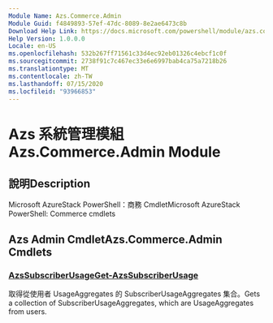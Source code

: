 ```yaml
---
Module Name: Azs.Commerce.Admin
Module Guid: f4849893-57ef-47dc-8089-8e2ae6473c8b
Download Help Link: https://docs.microsoft.com/powershell/module/azs.commerce.admin
Help Version: 1.0.0.0
Locale: en-US
ms.openlocfilehash: 532b267ff71561c33d4ec92eb01326c4ebcf1c0f
ms.sourcegitcommit: 2738f91c7c467ec33e6e6997bab4ca75a7218b26
ms.translationtype: MT
ms.contentlocale: zh-TW
ms.lasthandoff: 07/15/2020
ms.locfileid: "93966853"
---
```

# <span data-ttu-id="be05f-101">Azs 系統管理模組</span><span class="sxs-lookup"><span data-stu-id="be05f-101">Azs.Commerce.Admin Module</span></span>
## <span data-ttu-id="be05f-102">說明</span><span class="sxs-lookup"><span data-stu-id="be05f-102">Description</span></span>
<span data-ttu-id="be05f-103">Microsoft AzureStack PowerShell：商務 Cmdlet</span><span class="sxs-lookup"><span data-stu-id="be05f-103">Microsoft AzureStack PowerShell: Commerce cmdlets</span></span>

## <span data-ttu-id="be05f-104">Azs Admin Cmdlet</span><span class="sxs-lookup"><span data-stu-id="be05f-104">Azs.Commerce.Admin Cmdlets</span></span>
### [<span data-ttu-id="be05f-105">AzsSubscriberUsage</span><span class="sxs-lookup"><span data-stu-id="be05f-105">Get-AzsSubscriberUsage</span></span>](Get-AzsSubscriberUsage.md)
<span data-ttu-id="be05f-106">取得從使用者 UsageAggregates 的 SubscriberUsageAggregates 集合。</span><span class="sxs-lookup"><span data-stu-id="be05f-106">Gets a collection of SubscriberUsageAggregates, which are UsageAggregates from users.</span></span>

